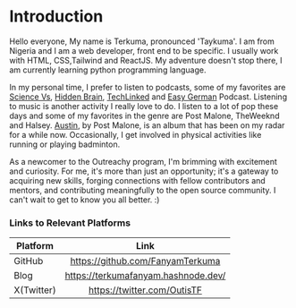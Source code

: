 
# Introduction

Hello everyone, My name is Terkuma, pronounced 'Taykuma'. I am from Nigeria and I am a web developer, front end to be specific. I usually work with HTML, CSS,Tailwind and ReactJS. My adventure doesn't stop there, I am currently learning python programming language.

In my personal time, I prefer to listen to podcasts, some of my favorites are [Science Vs](https://open.spotify.com/show/5lY4b5PGOvMuOYOjOVEcb9?si=1f69031662694af2), [Hidden Brain](https://open.spotify.com/show/20Gf4IAauFrfj7RBkjcWxh?si=4de1667450404c77), [TechLinked](https://open.spotify.com/show/1cBhYjm2fildfRsNDEYLcm?si=e6394557c24242fc) and [Easy German](https://open.spotify.com/show/2rnCPyV8A9J80QtmGj2pAx?si=3da7e20bfd4d4b72) Podcast. Listening to music is another activity I really love to do. I listen to a lot of pop these days and some of my favorites in the genre are Post Malone, TheWeeknd and Halsey. [Austin](https://open.spotify.com/album/6r1lh7fHMB499vGKtIyJLy?si=sg7qFdOPRzadXPMxPm3R1Q), by Post Malone, is an album that has been on my radar for a while now. Occasionally, I get involved in physical activities like running or playing badminton.


As a newcomer to the Outreachy program, I'm brimming with excitement and curiosity. For me, it's more than just an opportunity; it's a gateway to acquiring new skills, forging connections with fellow contributors and mentors, and contributing meaningfully to the open source community. I can't wait to get to know you all better. :)

### Links to Relevant Platforms
|Platform |Link |
|---------| :--:|
| GitHub  | <https://github.com/FanyamTerkuma>    |
| Blog    |  <https://terkumafanyam.hashnode.dev/>   |
| X(Twitter) |   <https://twitter.com/OutisTF>  |




